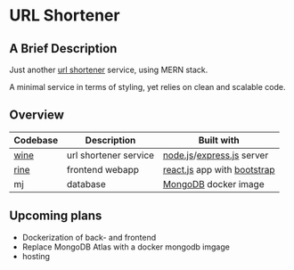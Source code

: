 # URL Shortener

## A Brief Description
Just another [url shortener](https://en.wikipedia.org/wiki/URL_shortening) service, using MERN stack.

A minimal service in terms of styling, yet relies on clean and scalable code.

## Overview

| Codebase | Description  | Built with |
|---|---|---|
| [wine](https://github.com/MoetheNeuron/url_shortener/tree/main/wine) | url shortener service | [node.js](https://nodejs.org/en/)/[express.js](https://expressjs.com/) server  |
| [rine](https://github.com/MoetheNeuron/url_shortener/tree/main/rine) | frontend webapp | [react.js](https://reactjs.org/) app with [bootstrap](https://getbootstrap.com/) | 
|  mj | database | [MongoDB](https://www.mongodb.com/) docker image|

## Upcoming plans
- Dockerization of back- and frontend
- Replace MongoDB Atlas with a docker mongodb imgage 
- hosting
